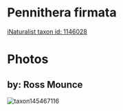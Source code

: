 
Pennithera firmata
==================
  
[iNaturalist taxon id: 1146028](https://www.inaturalist.org/taxa/1146028)
# Photos

## by: Ross Mounce
  
![taxon145467116](https://inaturalist-open-data.s3.amazonaws.com/photos/155850436/medium.jpg)